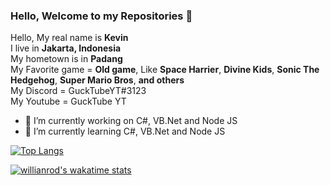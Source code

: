 ### Hello, Welcome to my Repositories 👋
Hello, My real name is **Kevin**
<br/>I live in **Jakarta, Indonesia**
<br/>My hometown is in **Padang**
<br/>My Favorite game = **Old game**, Like **Space Harrier**, **Divine Kids**, **Sonic The Hedgehog**, **Super Mario Bros**, **and others**
<br/>My Discord = GuckTubeYT#3123
<br/>My Youtube = GuckTube YT
<br/>
- 🔭 I’m currently working on C#, VB.Net and Node JS
- 🌱 I’m currently learning C#, VB.Net and Node JS


[![Top Langs](https://github-readme-stats.vercel.app/api/top-langs/?username=gucktubeyt&layout=compact)](https://github.com/anuraghazra/github-readme-stats)


[![willianrod's wakatime stats](https://github-readme-stats.vercel.app/api/wakatime?username=gucktubeyt)](https://github.com/anuraghazra/github-readme-stats)

